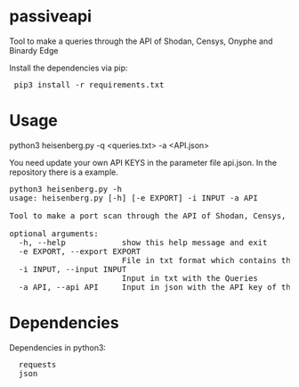 # passiveapi
Tool to make a queries through the API of Shodan, Censys, Onyphe and Binardy Edge

Install the dependencies via pip:

<pre> pip3 install -r requirements.txt </pre>
  
# Usage
 
python3 heisenberg.py -q <queries.txt> -a <API.json>
  
You need update your own API KEYS in the parameter file api.json. In the repository there is a example.
 
<pre>
python3 heisenberg.py -h
usage: heisenberg.py [-h] [-e EXPORT] -i INPUT -a API

Tool to make a port scan through the API of Shodan, Censys, Onyphe and Binardy Edge

optional arguments:
  -h, --help            show this help message and exit
  -e EXPORT, --export EXPORT
                        File in txt format which contains the ips corresponding to query
  -i INPUT, --input INPUT
                        Input in txt with the Queries
  -a API, --api API     Input in json with the API key of the services. Please, read the example file
</pre>
  
# Dependencies

Dependencies in python3:

<pre>
  requests
  json
</pre>